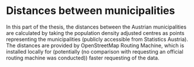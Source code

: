 # Distances between municipalities
In this part of the thesis, the distances between the Austrian municipalities are calculated by taking the population density adjusted centres as points representing the municipalities (publicly accessible from Statistics Austria). The distances are provided by OpenStreetMap Routing Machine, which is installed locally for (potentially (no comparison with requesting an official routing machine was conducted)) faster requesting of the data.